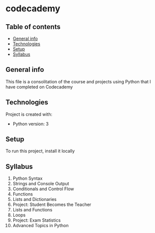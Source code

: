 # codecademy

## Table of contents
* [General info](#general-info)
* [Technologies](#technologies)
* [Setup](#setup)
* [Syllabus](#syllabus)

## General info
This file is a consolitation of the course and projects using Python that I have completed on Codecademy
	
## Technologies
Project is created with:
* Python version: 3

	
## Setup
To run this project, install it locally 

## Syllabus
1. Python Syntax
2. Strings and Console Output
3. Conditionals and Control Flow
4. Functions
5. Lists and Dictionaries
6. Project: Student Becomes the Teacher
7. Lists and Functions
8. Loops
9. Project: Exam Statistics
10. Advanced Topics in Python
